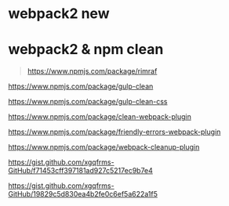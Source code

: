# webpack2 new 




<script>
    {
        "scripts": {
            "build": "webpack",
            "clean": "rimraf ./dist/*",
            "dev": "webpack-dev-server",
            "prod": "npm run clean && webpack -p"
        }
    }
</script>



<script>
    {
        "scripts": {
            "build": "webpack",
            "dev": "webpack",
            "prod": "npm run clean && webpack -production"
        }
    }
</script>





# webpack2 & npm clean

> https://www.npmjs.com/package/rimraf



https://www.npmjs.com/package/gulp-clean

https://www.npmjs.com/package/gulp-clean-css

https://www.npmjs.com/package/clean-webpack-plugin

https://www.npmjs.com/package/friendly-errors-webpack-plugin

https://www.npmjs.com/package/webpack-cleanup-plugin



https://gist.github.com/xgqfrms-GitHub/f71453cff397181ad927c5217ec9b7e4

https://gist.github.com/xgqfrms-GitHub/19829c5d830ea4b2fe0c6ef5a622a1f5









